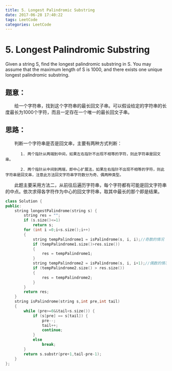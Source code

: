 ```yaml
---
title: 5. Longest Palindromic Substring
date: 2017-06-28 17:40:22
tags: LeetCode
categories: LeetCode
---
```


# 5. Longest Palindromic Substring

Given a string S, find the longest palindromic substring in S. You may assume that the maximum length of S is 1000, and there exists one unique longest palindromic substring.



<!-- more -->

## 题意：

　　给一个字符串，找到这个字符串的最长回文子串。可以假设给定的字符串的长度最长为1000个字符，而且一定存在一个唯一的最长回文子串。

## 思路：

　　判断一个字符串是否是回文串，主要有两种方式判断：

    　　　　1. 两个指针从两端到中间，如果左右指针不出现不相等的字符，则此字符串是回文串。

    　　　　2. 两个指针从中间到两端，即中心扩展法，如果左右指针不出现不相等的字符，则此字符串是回文串，注意此方法回文字符串字符数分为奇、偶两种类型。

　　此题主要采用方法二，从前往后遍历字符串，每个字符都有可能是回文字符串的中点。依次求得各字符作为中心的回文字符串，取其中最长的那个即是结果。

```c++
class Solution {
public:
	string longestPalindrome(string s) {
		string res = "";
		if (s.size()<=1)
			return s;
		for (int i =0;i<s.size();i++)
		{
			string tempPalindrome1 = isPalindrome(s, i, i);//奇数的情况
			if (tempPalindrome1.size()>res.size())
			{
				res = tempPalindrome1;
			}
			string tempPalindrome2 = isPalindrome(s, i, i+1);//偶数的情况
			if (tempPalindrome2.size() > res.size())
			{
				res = tempPalindrome2;
			}
		}
		return res;
	}
	string isPalindrome(string s,int pre,int tail)
	{
		while (pre>=0&&tail<s.size()) {
			if (s[pre] == s[tail]) {
				pre--;
				tail++;
				continue;
			}
			else
				break;
		}
		return s.substr(pre+1,tail-pre-1);
	}
};
```

